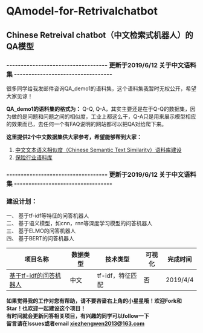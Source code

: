 # QAmodel-for-Retrivalchatbot
## Chinese Retreival chatbot（中文检索式机器人）的QA模型  
### ----------------------------------- 更新于2019/6/12 关于中文语料集 ----------------------------------  
  
很多同学给我发邮件咨询QA_demo1的语料集，这个语料集我暂时无权公开，希望大家见谅！  
  
**QA_demo1的语料集的格式为：** Q-Q, Q-A，其实主要还是在于Q-Q的数据集，因为做的是问题和问题之间的相似度，工业上都这么干，Q-A只是用来展示模型相应的效果而已，去任何一个有FAQ说明的网站都可以把QA对给爬下来。  
  
**这里提供2个中文数据集供大家参考，希望能够帮到大家：**  
1. [中文文本语义相似度（Chinese Semantic Text Similarity）语料库建设](https://github.com/IAdmireu/ChineseSTS)  
2. [保险行业语料库](https://github.com/Samurais/insuranceqa-corpus-zh)  
  
### ----------------------------------- 更新于2019/6/12 关于中文语料集 ----------------------------------  

### 建设计划： 
一、 基于tf-idf等特征的问答机器人  
二、 基于语义模型，如cnn，rnn等深度学习模型的问答机器人  
三、 基于ELMO的问答机器人  
四、 基于BERT的问答机器人  

|项目名称|数据类型|技术类型|可视化|完成时间|
|-|-|-|-|-|
|[基于tf-idf的问答机器人](https://github.com/WenRichard/QAmodel-for-Retrievalchatbot/tree/master/QAdemo_base1)|中文|tf-idf，特征匹配|否|2019/4/4|


**如果觉得我的工作对您有帮助，请不要吝啬右上角的小星星哦！欢迎Fork和Star！也欢迎一起建设这个项目！**    
**有时间就会更新问答相关项目，有兴趣的同学可以follow一下**  
**留言请在Issues或者email xiezhengwen2013@163.com**

